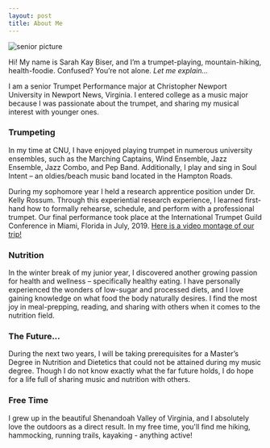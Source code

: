 ```yaml
---
layout: post
title: About Me
---
```

![senior picture](https://skbiser.github.io/skbiser23/images/Senior.jpg)

Hi! My name is Sarah Kay Biser, and I’m a trumpet-playing, mountain-hiking, health-foodie.  Confused?  You’re not alone.
_Let me explain…_

I am a senior Trumpet Performance major at Christopher Newport University in Newport News, Virginia.  I entered college as a music major because I was passionate about the trumpet, and sharing my musical interest with younger ones.

### Trumpeting
In my time at CNU, I have enjoyed playing trumpet in numerous university ensembles, such as the Marching Captains, Wind Ensemble, Jazz Ensemble, Jazz Combo, and Pep Band.  Additionally, I play and sing in Soul Intent – an oldies/beach music band located in the Hampton Roads.

During my sophomore year I held a research apprentice position under Dr. Kelly Rossum.  Through this experiential research experience, I learned first-hand how to formally rehearse, schedule, and perform with a professional trumpet.  Our final performance took place at the International Trumpet Guild Conference in Miami, Florida in July, 2019.  [Here is a video montage of our trip!](https://www.youtube.com/watch?v=K-kuj-gcS2U)

### Nutrition
In the winter break of my junior year, I discovered another growing passion for health and wellness – specifically healthy eating.  I have personally experienced the wonders of low-sugar and processed diets, and I love gaining knowledge on what food the body naturally desires.  I find the most joy in meal-prepping, reading, and sharing with others when it comes to the nutrition field.

### The Future...
During the next two years, I will be taking prerequisites for a Master’s Degree in Nutrition and Dietetics that could not be attained during my music degree.  Though I do not know exactly what the far future holds, I do hope for a life full of sharing music and nutrition with others.

### Free Time
I grew up in the beautiful Shenandoah Valley of Virginia, and I absolutely love the outdoors as a direct result.  In my free time, you'll find me hiking, hammocking, running trails, kayaking - anything active!
